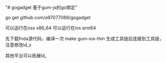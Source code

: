 "# gogadget 基于gum-js的go绑定" 

go get github.com/a97077088/gogadget


可以运行在osx x86_64
可以运行在ios arm64

先下载frida源代码，编译一次
make gum-ios-thin 生成工具链后连接到工具链，注意修改ld_x

其他平台可以拓展ld_
